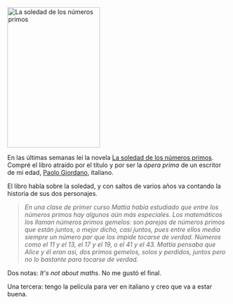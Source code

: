 <html><body><a href="/wp-content/uploads/2011/01/soledad-numeros-primos.jpg"><img class="size-full wp-image-3091" title="La soledad de los números primos" src="/wp-content/uploads/2011/01/soledad-numeros-primos.jpg" alt="La soledad de los números primos" width="211" height="320"></a>



En las últimas semanas leí la novela <a href="http://www.lecturalia.com/libro/26098/la-soledad-de-los-numeros-primos" target="_blank">La soledad de los números primos</a>. Compré el libro atraído por el título y por ser la <em>ópera prima</em> de un escritor de mi edad, <a href="http://es.wikipedia.org/wiki/Paolo_Giordano" target="_blank">Paolo Giordano</a>, italiano.



El libro habla sobre la soledad, y con saltos de varios años va contando la historia de sus dos personajes.

<blockquote><em>En  una clase de primer curso Mattia había estudiado que entre los números  primos hay algunos aún más especiales. Los matemáticos los llaman  números primos gemelos: son parejas de números primos que están juntos, o  mejor dicho, casi juntos, pues entre ellos media siempre un número par  que los impide tocarse de verdad. Números como el 11 y el 13, el 17 y el  19, o el 41 y el 43. Mattia pensaba que Alice y él eran así, dos primos  gemelos, solos y perdidos, juntos pero no lo bastante para tocarse de  verdad.</em></blockquote>

Dos notas: <em>It's not about maths</em>. No me gustó el final.



Una tercera: tengo la película para ver en italiano y creo que va a estar buena.<em>

</em></body></html>
